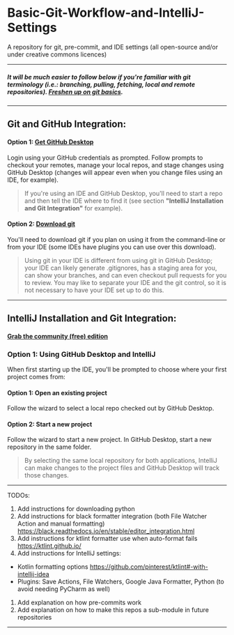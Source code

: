 # Basic-Git-Workflow-and-IntelliJ-Settings
A repository for git, pre-commit, and IDE settings (all open-source and/or under creative commons licences)

***

##### It will be much easier to follow below if you're familiar with git terminology (i.e.: branching, pulling, fetching, local and remote repositories). [Freshen up on git basics](https://www.atlassian.com/git).

***

## Git and GitHub Integration:
#### Option 1: [Get GitHub Desktop](https://desktop.github.com/ "GitHub Desktop Download") 
Login using your GitHub credentials as prompted. Follow prompts to checkout your remotes, manage your local repos, and stage changes using GitHub Desktop (changes will appear even when you change files using an IDE, for example). 

>If you're using an IDE and GitHub Desktop, you'll need to start a repo and then tell the IDE where to find it (see section **"IntelliJ Installation and Git Integration"** for example).

#### Option 2: [Download git](https://gist.github.com/derhuerst/1b15ff4652a867391f03)
You'll need to download git if you plan on using it from the command-line or from your IDE (some IDEs have plugins you can use over this download).

> Using git in your IDE is different from using git in GitHub Desktop; your IDE can likely generate .gitignores, has a staging area for you, can show your branches, and can even checkout pull requests for you to review. You may like to separate your IDE and the git control, so it is not necessary to have your IDE set up to do this.

***

## IntelliJ Installation and Git Integration:
#### [Grab the community (free) edition](https://www.jetbrains.com/idea/download/#section=windows "IntelliJ IDEA Download")

### Option 1: Using GitHub Desktop and IntelliJ
When first starting up the IDE, you'll be prompted to choose where your first project comes from:

#### Option 1: Open an existing project

Follow the wizard to select a local repo checked out by GitHub Desktop.

#### Option 2: Start a new project

Follow the wizard to start a new project. In GitHub Desktop, start a new repository in the same folder.

> By selecting the same local repository for both applications, IntelliJ can make changes to the project files and GitHub Desktop will track those changes.

***

TODOs:
1. Add instructions for downloading python
1. Add instructions for black formatter integration (both File Watcher Action and manual formatting) https://black.readthedocs.io/en/stable/editor_integration.html
1. Add instructions for ktlint formatter use when auto-format fails https://ktlint.github.io/
1. Add instructions for IntelliJ settings:
  * Kotlin formatting options https://github.com/pinterest/ktlint#-with-intellij-idea
  * Plugins: Save Actions, File Watchers, Google Java Formatter, Python (to avoid needing PyCharm as well) 
1. Add explanation on how pre-commits work
1. Add explanation on how to make this repos a sub-module in future repositories

***
